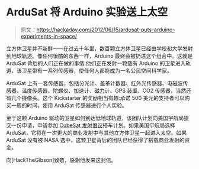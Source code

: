 # ArduSat 将 Arduino 实验送上太空

> 原文：<https://hackaday.com/2012/06/15/ardusat-puts-arduino-experiments-in-space/>

立方体卫星并不新鲜——在过去十年里，数百颗立方体卫星已经由学校和大学发射到地球轨道。像任何很酷的东西一样，Arduino 最终会被扔进这个组合中。这就是 ArduSat 背后的人们正在做的事情:他们正在发射一颗载有 Arduino 的卫星进入轨道，该卫星带有一系列传感器，使任何人都能成为一名公民空间科学家。

ArduSat 上有一套传感器，包括分光计、盖革计数器、红外光传感器、电磁波传感器、温度传感器、陀螺仪、加速计、磁力计、GPS 装置、CO2 传感器，当然还有几个摄像头。这个 Kickstarter 的奖励相当有趣:承诺 500 美元的支持者可以购买一周的时间，使用 ArduSat 传感器进行个人实验。

至于这颗 Arduino 驱动的卫星如何到达低地球轨道，该团队计划向美国宇航局提交一份申请，申请参加 [CubeSat 发射倡议](http://www.nasa.gov/directorates/heo/home/CubeSats_initiative.html)搭车计划。如果美国宇航局选择 ArduSat，它将在一次更大的商业发射中与其他立方体卫星一起进入太空。如果 ArduSat 没有被 NASA 选中，这颗卫星背后的团队已经获得了搭载商业发射的资金。

向[HackTheGibson]致敬，感谢他发来这封信。
